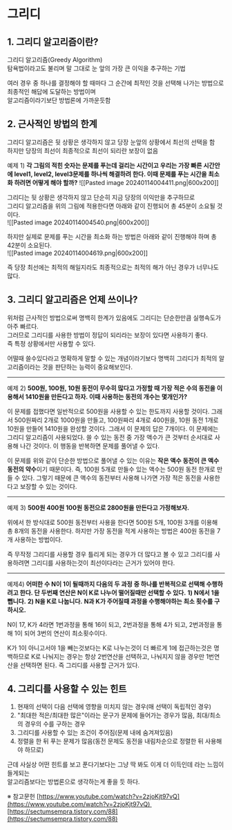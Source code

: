 # 그리디

## 1. 그리디 알고리즘이란?

그리디 알고리즘(Greedy Algorithm)  
탐욕법이라고도 불리며 말 그대로 눈 앞의 가장 큰 이익을 추구하는 기법  

여러 경우 중 하나를 결정해야 할 때마다 그 순간에 최적인 것을 선택해 나가는 방법으로 최종적인 해답에 도달하는 방법이며  
알고리즘이라기보단 방법론에 가까운듯함


## 2. 근사적인 방법의 한계

그리디 알고리즘은 뒷 상황은 생각하지 않고 당장 눈앞의 상황에서 최선의 선택을 함  
하지만 당장의 최선이 최종적으로 최선이 되리란 보장이 없음  

예제 1)
**각 그림의 적힌 숫자는 문제를 푸는데 걸리는 시간이고 우리는 가장 빠른 시간안에 level1, level2, level3문제를 하나씩 해결하려 한다. 이때 문제를 푸는 시간을 최소화 하려면 어떻게 해야 할까?**
![[Pasted image 20240114004411.png|600x200]]

그리디는 뒷 상황은 생각하지 않고 단순히 지금 당장의 이익만을 추구하므로  
그리디 알고리즘을 위의 그림에 적용한다면 아래와 같이 진행되어 총 45분이 소요될 것이다.  
![[Pasted image 20240114004540.png|600x200]]

하지만 실제로 문제를 푸는 시간을 최소화 하는 방법은 아래와 같이 진행해야 하며 총 42분이 소요된다.  
![[Pasted image 20240114004619.png|600x200]]

즉 당장 최선에는 최적의 해일지라도 최종적으로는 최적의 해가 아닌 경우가 너무나도 많다.


## 3. 그리디 알고리즘은 언제 쓰이나?

위처럼 근사적인 방법으로써 명백히 한계가 있음에도 그리디는 단순한만큼 실행속도가 아주 빠르다.  
그러므로 그리디를 사용한 방법이 정답이 되리라는 보장이 있다면 사용하기 좋다.  
즉 특정 상황에서만 사용할 수 있다.  

어떨때 쓸수있다라고 명확하게 말할 수 있는 개념이라기보다 명백히 그리디가 최적의 알고리즘이라는 것을 판단하는 능력이 중요해보인다.  
___
예제 2)
**500원, 100원, 10원 동전이 무수히 많다고 가정할 때 가장 적은 수의 동전을 이용해서 1410원을 만든다고 하자. 이때 사용하는 동전의 개수는 몇개인가?**

이 문제를 접했다면 일반적으로 500원을 사용할 수 있는 한도까지 사용할 것이다. 그래서 500원짜리 2개로 1000원을 만들고, 100원짜리 4개로 400원을, 10원 동전 1개로 10원을 만들어 1410원을 완성할 것이다. 그래서 이 문제의 답은 7개이다. 이 문제에는 그리디 알고리즘이 사용되었다. 쓸 수 있는 동전 중 가장 액수가 큰 것부터 순서대로 사용해 나간 것이다. 이 행동을 반복하면 문제를 풀어낼 수 있다.

이 문제를 위와 같이 단순한 방법으로 풀어낼 수 있는 이유는 **작은 액수 동전이 큰 액수 동전의 약수**이기 때문이다. 즉, 100원 5개로 만들수 있는 액수는 500원 동전 한개로 만들 수 있다. 그렇기 때문에 큰 액수의 동전부터 사용해 나가면 가장 적은 동전을 사용한다고 보장할 수 있는 것이다.
___
예제 3)
**500원 400원 100원 동전으로 2800원을 만든다고 가정해보자.**

위에서 한 방식대로 500원 동전부터 사용을 한다면 500원 5개, 100원 3개를 이용해 총 8개의 동전을 사용한다. 하지만 가장 동전을 적게 사용하는 방법은 400원 동전을 7개 사용하는 방법이다.

즉 무작정 그리디를 사용할 경우 틀리게 되는 경우가 더 많다고 볼 수 있고 그리디를 사용하려면 그리디를 사용하는것이 최선이다라는 근거가 있어야 한다.
___
예제4)
**어떠한 수 N이 1이 될때까지 다음의 두 과정 중 하나를 반복적으로 선택해 수행하려고 한다.
단 두번째 연산은 N이 K로 나누어 떨어질때만 선택할 수 있다.**
	**1) N에서 1을 뺍니다.**
	**2) N을 K로 나눕니다.**
**N과 K가 주어질때 과정을 수행해야하는 최소 횟수를 구하시오.**

N이 17, K가 4라면 1번과정을 통해 16이 되고, 2번과정을 통해 4가 되고, 2번과정을 통해 1이 되어 3번의 연산이 최소횟수이다.

K가 1이 아니고서야 1을 빼는것보다는 K로 나누는것이 더 빠르게 1에 접근하는것은 명백하므로 K로 나눠지는 경우는 항상 2번연산을 선택하고, 나눠지지 않을 경우만 1번연산을 선택하면 된다.
즉 그리디를 사용할 근거가 있다.


## 4. 그리디를 사용할 수 있는 힌트

1) 현재의 선택이 다음 선택에 영향을 미치지 않는 경우(매 선택이 독립적인 경우)
2) "최대한 적은/최대한 많은"이라는 문구가 문제에 들어가는 경우가 많음, 최대/최소의 경우의 수를 구하는 경우
3) 그리디를 사용할 수 있는 조건이 주어짐(문제 내에 숨겨져있음)
4) 정렬을 한 뒤 푸는 문제가 많음(동전 문제도 동전을 내림차순으로 정렬한 뒤 사용해야 하므로)

근데 사실상 어떤 힌트를 보고 푼다기보다는 그냥 딱 봐도 이게 더 이득인데 라는 느낌이 들게되는  
알고리즘보다는 방법론으로 생각하는게 좋을 듯 하다.




※ 참고문헌
[https://www.youtube.com/watch?v=2zjoKjt97vQ](https://www.youtube.com/watch?v=2zjoKjt97vQ) 
[https://sectumsempra.tistory.com/88](https://sectumsempra.tistory.com/88)